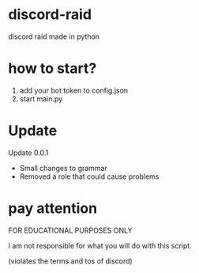 # discord-raid
discord raid made in python

# how to start?

1. add your bot token to config.json
2. start main.py

# Update

Update 0.0.1

- Small changes to grammar
- Removed a role that could cause problems

# pay attention 

FOR EDUCATIONAL PURPOSES ONLY

I am not responsible for what you will do with this script.

(violates the terms and tos of discord)
